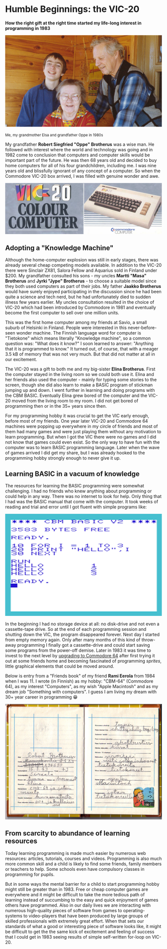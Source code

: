 # Humble Beginnings: the VIC-20

**How the right gift at the right time started my life-long interest in programming in 1983**

![Old photo](oppe.jpg)

<small>Me, my grandmother Elsa and grandfather Oppe in 1980s</small>

My grandfather **Robert Siegfried "Oppe" Brotherus** was a wise man. He followed with interest where the world and technology was going and in 1982 come to conclusion that computers and computer skills would be important part of the future. He was then 68 years old and decided to buy home computers for all of his four grandchildren, including me. I was nine years old and blissfully ignorant of any concept of a computer. So when the Commodore VIC-20 box arrived, I was filled with genuine wonder and awe.

![Vic 20 Box](vic20box.jpg)

## Adopting a "Knowledge Machine"

Although the home-computer explosion was still in early stages, there was already several cheap competing models available. In addition to the VIC-20 there were Sinclair ZX81, Salora Fellow and Aquarius sold in Finland under $200. My grandfather consulted his sons - my uncles **Martti "Masa" Brotherus** and **Jyrki "Jype" Brotherus** - to choose a suitable model since they both used computers as part of their jobs. My father **Jaakko Brotherus** would have surely enjoyed participating in the discussion since he had been quite a science and tech nerd, but he had unfortunately died to sudden illness few years earlier. My uncles consultation resulted in the choice of VIC-20 which had been introduced by Commodore in 1981 and eventually become the first computer to sell over one million units.

This was the first home computer among my friends at Savio, a small suburb of Helsinki in Finland. People were interested in this never-before-seen wonder machine. The Finnish language word for computer is "Tietokone" which means literally "Knowledge machine", so a common question was: "What does it know?" I soon learned to answer: "Anything that it is programmed to know." It turned out, of course, that with a meager 3.5 kB of memory that was not very much. But that did not matter at all in our excitement.

The VIC-20 was a gift to both me and my big-sister **Elina Brotherus**. First the computer stayed in the living room so we could both use it. Elina and her friends also used the computer - mainly for typing some stories to the screen, though she did also learn to make a BASIC program of stickman jumping up and down. I went further in learning and doing programs with the CBM BASIC. Eventually Elina grew bored of the computer and the VIC-20 moved from the living room to my room. I did not get bored of programming then or in the 35+ years since then.

For my programming hobby it was crucial to get the VIC early enough, before most of my friends. One year later VIC-20 and Commodore 64 machines were popping up everywhere in my circle of friends and most of them had many games and were just playing them without any motivation to learn programming. But when I got the VIC there were no games and I did not know that games could even exist. So the only way to have fun with the computer was to learn BASIC programming language. Later when the wave of games arrived I did get my share, but I was already hooked to the programming hobby strongly enough to never give it up.

## Learning BASIC in a vacuum of knowledge

The resources for learning the BASIC programming were somewhat challenging. I had no friends who knew anything about programming or could help in any way. There was no internet to look for help. Only thing that I had was the BASIC manual that come with the computer. It took weeks of reading and trial and error until I got fluent with simple programs like:

![Simple Program](simple-program.png)

In the beginning I had no storage device at all: no disk-drive and not even a cassette-tape drive. So at the end of each programming session and shutting down the VIC, the program disappeared forever. Next day I started from empty memory again. Only after many months of this kind of throw-away programming I finally got a cassette-drive and could start saving some programs from the power-off demise. Later in 1983 it was time to invest to the next level by [upgrading to Commodore 64](/post/ruletti-c64) after first trying it out at some friends home and becoming fascinated of programming *sprites*, little graphical elements that could be moved around.

Below is entry from a "Friends book" of my friend **Rami Eerola** from 1984 when I was 11. I wrote (in Finnish) as my hobby: "CBM-64" (Commodore 64), as my interest "Computers", as my wish "Apple Macintosh" and as my dream job "Something with computers". I guess I am living my dream with 30+ year career in programming 😁

![Friend book](ystavani-kirja.jpg)

## From scarcity to abundance of learning resources

Today learning programming is made much easier by numerous web resources: articles, tutorials, courses and videos. Programming is also much more common skill and a child is likely to find some friends, family members or teachers to help. Some schools even have compulsory classes in programming for pupils.

But in some ways the mental barrier for a child to start programming hobby might still be greater than in 1983. Free or cheap computer games are everywhere and it might be difficult to take the more tedious path of learning instead of succumbing to the easy and quick enjoyment of games others have programmed. Also in our daily lives we are interacting with numerous high-quality pieces of software from games to operating-systems to video-players that have been produced by large groups of skilled professionals with extremely great effort. When that sets our standards of what a good or interesting piece of software looks like, it might be difficult to get the the same kick of excitement and feeling of success that I could get in 1983 seeing results of simple self-written for-loop on VIC-20.
